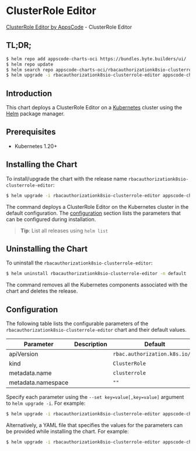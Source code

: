 # ClusterRole Editor

[ClusterRole Editor by AppsCode](https://byte.builders) - ClusterRole Editor

## TL;DR;

```bash
$ helm repo add appscode-charts-oci https://bundles.byte.builders/ui/
$ helm repo update
$ helm search repo appscode-charts-oci/rbacauthorizationk8sio-clusterrole-editor --version=v0.4.20
$ helm upgrade -i rbacauthorizationk8sio-clusterrole-editor appscode-charts-oci/rbacauthorizationk8sio-clusterrole-editor -n default --create-namespace --version=v0.4.20
```

## Introduction

This chart deploys a ClusterRole Editor on a [Kubernetes](http://kubernetes.io) cluster using the [Helm](https://helm.sh) package manager.

## Prerequisites

- Kubernetes 1.20+

## Installing the Chart

To install/upgrade the chart with the release name `rbacauthorizationk8sio-clusterrole-editor`:

```bash
$ helm upgrade -i rbacauthorizationk8sio-clusterrole-editor appscode-charts-oci/rbacauthorizationk8sio-clusterrole-editor -n default --create-namespace --version=v0.4.20
```

The command deploys a ClusterRole Editor on the Kubernetes cluster in the default configuration. The [configuration](#configuration) section lists the parameters that can be configured during installation.

> **Tip**: List all releases using `helm list`

## Uninstalling the Chart

To uninstall the `rbacauthorizationk8sio-clusterrole-editor`:

```bash
$ helm uninstall rbacauthorizationk8sio-clusterrole-editor -n default
```

The command removes all the Kubernetes components associated with the chart and deletes the release.

## Configuration

The following table lists the configurable parameters of the `rbacauthorizationk8sio-clusterrole-editor` chart and their default values.

|     Parameter      | Description |                  Default                  |
|--------------------|-------------|-------------------------------------------|
| apiVersion         |             | <code>rbac.authorization.k8s.io/v1</code> |
| kind               |             | <code>ClusterRole</code>                  |
| metadata.name      |             | <code>clusterrole</code>                  |
| metadata.namespace |             | <code>""</code>                           |


Specify each parameter using the `--set key=value[,key=value]` argument to `helm upgrade -i`. For example:

```bash
$ helm upgrade -i rbacauthorizationk8sio-clusterrole-editor appscode-charts-oci/rbacauthorizationk8sio-clusterrole-editor -n default --create-namespace --version=v0.4.20 --set apiVersion=rbac.authorization.k8s.io/v1
```

Alternatively, a YAML file that specifies the values for the parameters can be provided while
installing the chart. For example:

```bash
$ helm upgrade -i rbacauthorizationk8sio-clusterrole-editor appscode-charts-oci/rbacauthorizationk8sio-clusterrole-editor -n default --create-namespace --version=v0.4.20 --values values.yaml
```
